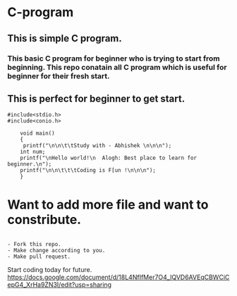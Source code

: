 # C-program

## This is simple C program.
### This basic C program for beginner who is trying to start from beginning. This repo conatain all C program which is useful for beginner for their fresh start.

## This is perfect for beginner to get start.



```
#include<stdio.h>
#include<conio.h>
 
    void main()
    {
     printf("\n\n\t\tStudy with - Abhishek \n\n\n");
    int num;
    printf("\nHello world!\n  Alogh: Best place to learn for beginner.\n");
    printf("\n\n\t\t\tCoding is F[un !\n\n\n");
    }
```
# Want to add more file and want to constribute.
```

- Fork this repo.
- Make change according to you.
- Make pull request.

```
 


Start coding today for future.
https://docs.google.com/document/d/18L4NfIfMer7O4_IQVD6AVEqCBWCiCepG4_XrHa9ZN3I/edit?usp=sharing
